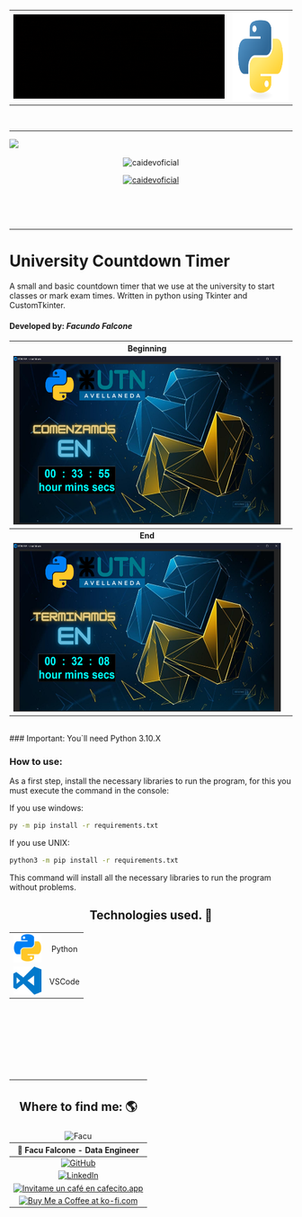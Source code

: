 <table>
    <tr>
        <td>
            <img alt="Facu Falcone Animated Gif" src="https://github.com/caidevOficial/Logos/raw/master/Personales/Personal_Logo_Gif.gif?raw=true" height="150px" />
        </td>
        <td>
            <img alt="Python Logo" src="https://github.com/devicons/devicon/raw/master/icons/python/python-original.svg?raw=true" height="160px" />
        </td>
    </tr>
</table></br>

---

![](https://hit.yhype.me/github/profile?user_id=12877139)

<p align="center">
    <img src="https://komarev.com/ghpvc/?username=caidevoficial&label=Profile%20views&color=0e75b6&style=plastic" alt="caidevoficial" />
</p>

<p align="center">
    <a href="https://github.com/CaidevOficial">
        <img src="https://github-profile-trophy.vercel.app/?username=caidevoficial&theme=nord&column=7" alt="caidevoficial" />
    </a>
</p>
<br><br><br>

---

#  University Countdown Timer
A small and basic countdown timer that we use at the university to start classes or mark exam times. Written in python using Tkinter and CustomTkinter.
#### Developed by: _Facundo Falcone_ <CaidevOficial>

<table>
    <th><center>Beginning</center><th>
    <tr>
        <td>
            <img alt="Image Sample Init" src="./assets//img//init.png" height="300px" />
        </td>
    </tr>
    <th><center>End</center><th>
    <tr>
        <td>
            <img alt="Image Sample End" src="./assets//img//end.png" height="300px" />
        </td>
    </tr>
</table></br>
### Important: You`ll need Python 3.10.X

### How to use:

As a first step, install the necessary libraries to run the program, for this you must execute the command in the console:

If you use windows:
```bash
py -m pip install -r requirements.txt
```

If you use UNIX:
```bash
python3 -m pip install -r requirements.txt
```

This command will install all the necessary libraries to run the program without problems.

<table align='center'>
    <tr align='center'>
        <h2 align='center'>Technologies used. 📌</h2>
        <td>
            <a href="https://www.python.org/downloads/"><img alt="Pyhton Logo" src="https://github.com/caidevOficial/Logos/blob/master/Lenguajes/py_logo1_1.png?raw=true" width="50px" height="50px" /></a>
        </td>
        <td><center>Python</center></td>
    </tr>
    <tr align='center'>
        <td>
            <a href="https://code.visualstudio.com/"><img alt="VSCode Logo" src="https://github.com/caidevOficial/Logos/blob/master/Lenguajes/visual-studio-code.svg?raw=true" height="50px" /></a>
        </td>
        <td><center>VSCode</center></td>
    </tr>
</table>
<br><br><br>

<br><br><br>
<table align='center'>
  <theader>
  <th><h2 align='center'>Where to find me: 🌎</h2></th>
    <tr align='center'>
      <td>
        <img class="circular" alt="Facu" src="https://avatars1.githubusercontent.com/u/12877139?s=400&u=d369ee24466653d9bbeeb9654930e3ff1c67b76a&v=4" width="80px" height="80px" />
      </td>
    </tr>
    <th><center>🤴 Facu Falcone - Data Engineer</center></th>
    </theader>
    <tbody>
    <tr align='center'>
      <td>
        <a href="https://github.com/caidevOficial/">
          <img alt="GitHub" src="https://img.shields.io/badge/GitHub-%2312100E.svg?&style=for-the-badge&logo=Github&logoColor=white" width="125px" height="30px" />
        </a>
      </td>
    </tr>
    <tr align='center'>
      <td>
          <a href="https://www.linkedin.com/in/facundo-falcone/">
            <img alt="LinkedIn" src="https://img.shields.io/badge/linkedin-%230077B5.svg?&style=for-the-badge&logo=linkedin&logoColor=white" width="125px" height="30px" />
          </a>
      </td>
    </tr>
    <tr align='center'>
      <td>
        <a href="https://cafecito.app/caidevoficial/">
          <img alt='Invitame un café en cafecito.app' srcset='https://cdn.cafecito.app/imgs/buttons/button_5.png 1x, https://cdn.cafecito.app/imgs/buttons/button_5_2x.png 2x, https://cdn.cafecito.app/imgs/buttons/button_5_3.75x.png 3.75x' src='https://cdn.cafecito.app/imgs/buttons/button_5.png' width="125px" height="30px" />
        </a>
      </td>
    </tr>
    <tr align='center'>
      <td>
        <a href='https://ko-fi.com/P5P74JBOH' target='_blank'>
          <img width="125px" height="30px" style='border:0px;height:36px;' src='https://cdn.ko-fi.com/cdn/kofi1.png?v=2' border='0' alt='Buy Me a Coffee at ko-fi.com' />
        </a>
      </td>
    </tr>
  </tbody>
</table>

